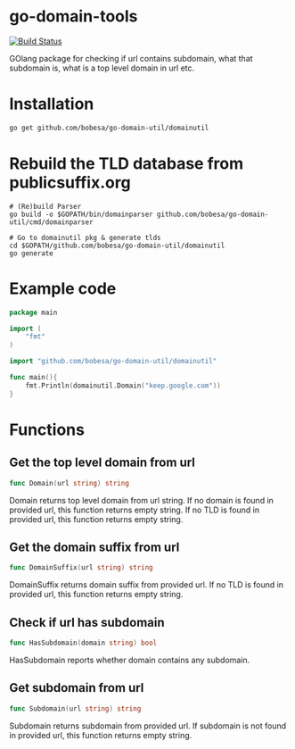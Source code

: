 # go-domain-tools
[![Build Status](https://travis-ci.org/bobesa/go-domain-util.svg?branch=master)](https://travis-ci.org/bobesa/go-domain-util)

GOlang package for checking if url contains subdomain, what that subdomain is, what is a top level domain in url etc.

# Installation

```bash
go get github.com/bobesa/go-domain-util/domainutil
```

# Rebuild the TLD database from publicsuffix.org

```
# (Re)build Parser
go build -o $GOPATH/bin/domainparser github.com/bobesa/go-domain-util/cmd/domainparser

# Go to domainutil pkg & generate tlds
cd $GOPATH/github.com/bobesa/go-domain-util/domainutil
go generate
```

# Example code

```go
package main

import (
    "fmt"
)

import "github.com/bobesa/go-domain-util/domainutil"

func main(){
    fmt.Println(domainutil.Domain("keep.google.com"))
}
```

# Functions

## Get the top level domain from url
```go
func Domain(url string) string
```
Domain returns top level domain from url string. If no domain is found in provided url, this function returns empty string. If no TLD is found in provided url, this function returns empty string.

## Get the domain suffix from url
```go
func DomainSuffix(url string) string
```
DomainSuffix returns domain suffix from provided url. If no TLD is found in provided url, this function returns empty string.

## Check if url has subdomain
```go
func HasSubdomain(domain string) bool
```
HasSubdomain reports whether domain contains any subdomain.

## Get subdomain from url
```go
func Subdomain(url string) string
```
Subdomain returns subdomain from provided url. If subdomain is not found in provided url, this function returns empty string.
